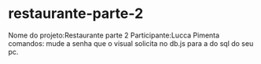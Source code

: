 # restaurante-parte-2
Nome do projeto:Restaurante parte 2
Participante:Lucca Pimenta
comandos: mude a senha que o visual solicita no db.js para a do sql do seu pc.



